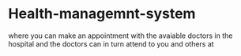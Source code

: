 # Health-managemnt-system
where you can make an appointment with the avaiable doctors in the hospital and the doctors can in turn attend to you and others at 
 
